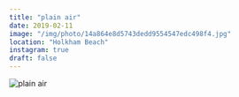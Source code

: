 ```yaml
---
title: "plain air"
date: 2019-02-11
image: "/img/photo/14a864e8d5743dedd9554547edc498f4.jpg"
location: "Holkham Beach"
instagram: true
draft: false
---
```


![plain air](/img/photo/14a864e8d5743dedd9554547edc498f4.jpg)
